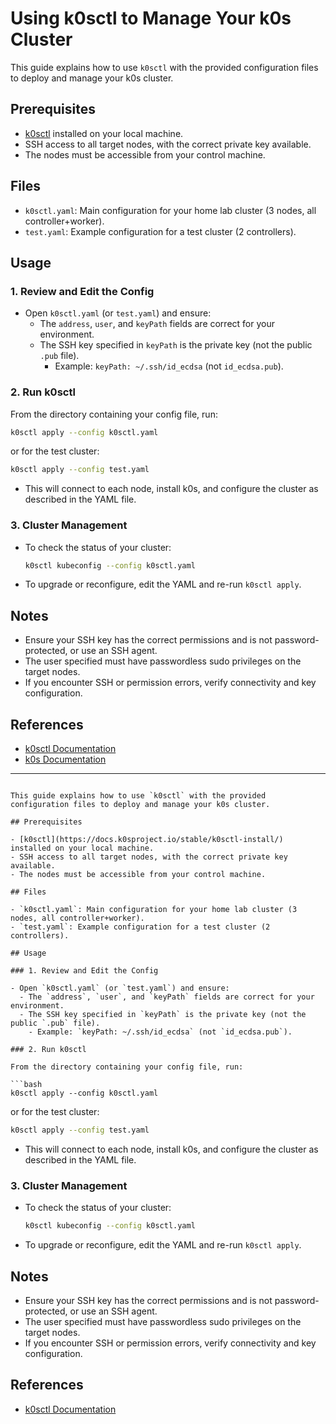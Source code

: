 # Using k0sctl to Manage Your k0s Cluster

This guide explains how to use `k0sctl` with the provided configuration files to deploy and manage your k0s cluster.

## Prerequisites

- [k0sctl](https://docs.k0sproject.io/stable/k0sctl-install/) installed on your local machine.
- SSH access to all target nodes, with the correct private key available.
- The nodes must be accessible from your control machine.

## Files

- `k0sctl.yaml`: Main configuration for your home lab cluster (3 nodes, all controller+worker).
- `test.yaml`: Example configuration for a test cluster (2 controllers).

## Usage

### 1. Review and Edit the Config

- Open `k0sctl.yaml` (or `test.yaml`) and ensure:
  - The `address`, `user`, and `keyPath` fields are correct for your environment.
  - The SSH key specified in `keyPath` is the private key (not the public `.pub` file).
    - Example: `keyPath: ~/.ssh/id_ecdsa` (not `id_ecdsa.pub`).

### 2. Run k0sctl

From the directory containing your config file, run:

```bash
k0sctl apply --config k0sctl.yaml
```
or for the test cluster:
```bash
k0sctl apply --config test.yaml
```

- This will connect to each node, install k0s, and configure the cluster as described in the YAML file.

### 3. Cluster Management

- To check the status of your cluster:
  ```bash
  k0sctl kubeconfig --config k0sctl.yaml
  ```
- To upgrade or reconfigure, edit the YAML and re-run `k0sctl apply`.

## Notes

- Ensure your SSH key has the correct permissions and is not password-protected, or use an SSH agent.
- The user specified must have passwordless sudo privileges on the target nodes.
- If you encounter SSH or permission errors, verify connectivity and key configuration.

## References

- [k0sctl Documentation](https://docs.k0sproject.io/stable/k0sctl/)
- [k0s Documentation](https://docs.k0sproject.io/)

---
```# Using k0sctl to Manage Your k0s Cluster

This guide explains how to use `k0sctl` with the provided configuration files to deploy and manage your k0s cluster.

## Prerequisites

- [k0sctl](https://docs.k0sproject.io/stable/k0sctl-install/) installed on your local machine.
- SSH access to all target nodes, with the correct private key available.
- The nodes must be accessible from your control machine.

## Files

- `k0sctl.yaml`: Main configuration for your home lab cluster (3 nodes, all controller+worker).
- `test.yaml`: Example configuration for a test cluster (2 controllers).

## Usage

### 1. Review and Edit the Config

- Open `k0sctl.yaml` (or `test.yaml`) and ensure:
  - The `address`, `user`, and `keyPath` fields are correct for your environment.
  - The SSH key specified in `keyPath` is the private key (not the public `.pub` file).
    - Example: `keyPath: ~/.ssh/id_ecdsa` (not `id_ecdsa.pub`).

### 2. Run k0sctl

From the directory containing your config file, run:

```bash
k0sctl apply --config k0sctl.yaml
```
or for the test cluster:
```bash
k0sctl apply --config test.yaml
```

- This will connect to each node, install k0s, and configure the cluster as described in the YAML file.

### 3. Cluster Management

- To check the status of your cluster:
  ```bash
  k0sctl kubeconfig --config k0sctl.yaml
  ```
- To upgrade or reconfigure, edit the YAML and re-run `k0sctl apply`.

## Notes

- Ensure your SSH key has the correct permissions and is not password-protected, or use an SSH agent.
- The user specified must have passwordless sudo privileges on the target nodes.
- If you encounter SSH or permission errors, verify connectivity and key configuration.

## References

- [k0sctl Documentation](https://docs.k0sproject.io/stable/k0sctl/)
